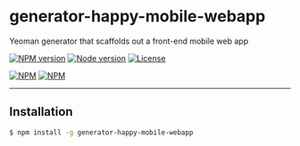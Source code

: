 generator-happy-mobile-webapp
=============================

Yeoman generator that scaffolds out a front-end mobile web app

[![NPM version](https://img.shields.io/npm/v/generator-happy-mobile-webapp.svg?style=flat)](https://www.npmjs.com/package/generator-happy-mobile-webapp)
[![Node version](https://img.shields.io/node/v/generator-happy-mobile-webapp.svg?style=flat)](https://www.npmjs.com/package/generator-happy-mobile-webapp)
[![License](https://img.shields.io/npm/l/generator-happy-mobile-webapp.svg?style=flat)](https://github.com/zerob13/generator-happy-mobile-webapp)


[![NPM](https://nodei.co/npm/generator-happy-mobile-webapp.png?downloads=true&downloadRank=true&stars=true)](https://nodei.co/npm/generator-happy-mobile-webapp)
[![NPM](https://nodei.co/npm-dl/generator-happy-mobile-webapp.png)](https://nodei.co/npm-dl/generator-happy-mobile-webapp/)

---

## Installation
```bash
$ npm install -g generator-happy-mobile-webapp
```

